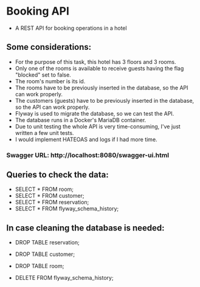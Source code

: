 # Booking API

- A REST API for booking operations in a hotel

## Some considerations:

- For the purpose of this task, this hotel has 3 floors and 3 rooms.
- Only one of the rooms is available to receive guests having the flag "blocked" set to false.
- The room's number is its id.
- The rooms have to be previously inserted in the database, so the API can work properly.
- The customers (guests) have to be previously inserted in the database, so the API can work properly.
- Flyway is used to migrate the database, so we can test the API.
- The database runs in a Docker's MariaDB container.
- Due to unit testing the whole API is very time-consuming, I've just written a few unit tests.
- I would implement HATEOAS and logs if I had more time.

### Swagger URL: http://localhost:8080/swagger-ui.html

## Queries to check the data:

- SELECT * FROM room;
- SELECT * FROM customer;
- SELECT * FROM reservation;
- SELECT * FROM flyway_schema_history;

## In case cleaning the database is needed:

- DROP TABLE reservation;
- DROP TABLE customer;
- DROP TABLE room;

- DELETE FROM flyway_schema_history;